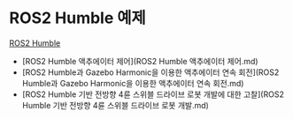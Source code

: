 # ROS2 Humble 예제
[ROS2 Humble](../index.md)

- [ROS2 Humble 액추에이터 제어](ROS2 Humble 액추에이터 제어.md)
- [ROS2 Humble과 Gazebo Harmonic을 이용한 액추에이터 연속 회전](ROS2 Humble과 Gazebo Harmonic을 이용한 액추에이터 연속 회전.md)
- [ROS2 Humble 기반 전방향 4륜 스위블 드라이브 로봇 개발에 대한 고찰](ROS2 Humble 기반 전방향 4륜 스위블 드라이브 로봇 개발.md)

